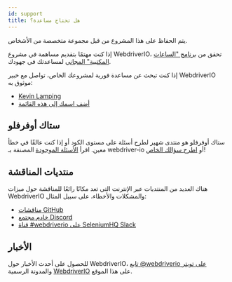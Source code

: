 ```yaml
---
id: support
title: هل تحتاج مساعدة؟
---
```


يتم الحفاظ على هذا المشروع من قبل مجموعة متخصصة من الأشخاص.

إذا كنت مهتمًا بتقديم مساهمة في مشروع WebdriverIO، تحقق من [برنامج "الساعات المكتبية" المجاني](/blog/2020/07/01/office-hours) لمساعدتك في جهودك.

إذا كنت تبحث عن مساعدة فورية لمشروعك الخاص، تواصل مع خبير WebdriverIO موثوق به:

- [Kevin Lamping](https://www.codementor.io/@kevinlamping)
- [أضف اسمك إلى هذه القائمة](https://github.com/webdriverio/webdriverio/edit/master/website/docs/Support.md)

## ستاك أوفرفلو

ستاك أوفرفلو هو منتدى شهير لطرح أسئلة على مستوى الكود أو إذا كنت عالقًا في خطأ معين. اقرأ [الأسئلة الموجودة](https://stackoverflow.com/questions/tagged/webdriver-io) المصنفة بـ webdriver-io أو [اطرح سؤالك الخاص](https://stackoverflow.com/questions/ask?tags=webdriver-io)!

## منتديات المناقشة

هناك العديد من المنتديات عبر الإنترنت التي تعد مكانًا رائعًا للمناقشة حول ميزات WebdriverIO والمشكلات والأخطاء، على سبيل المثال:

- [مناقشات GitHub](https://github.com/webdriverio/webdriverio/discussions)
- [خادم مجتمع Discord](https://discord.webdriver.io)
- [قناة #webdriverio على SeleniumHQ Slack](https://join.slack.com/t/seleniumhq/shared_invite/zt-vv33sc0w-VKKQop3WDV_lfrLXGGHvDw)

## الأخبار

للحصول على أحدث الأخبار حول WebdriverIO، [تابع @webdriverio على تويتر](https://twitter.com/webdriverio) والمدونة الرسمية [WebdriverIO](/blog) على هذا الموقع.